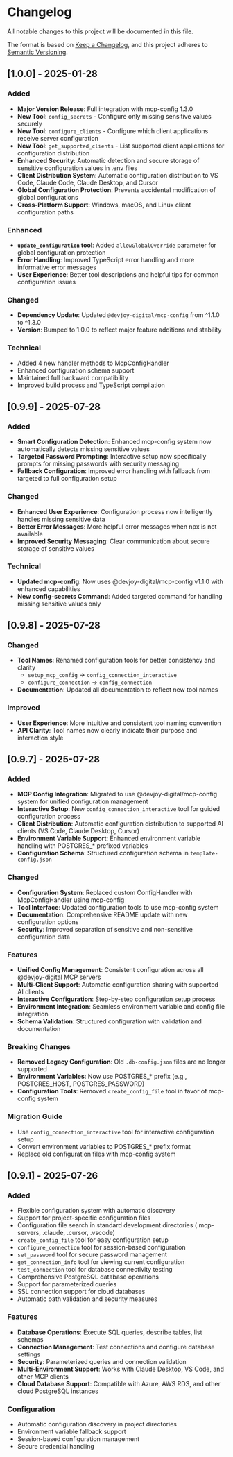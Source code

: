 # Changelog

All notable changes to this project will be documented in this file.

The format is based on [Keep a Changelog](https://keepachangelog.com/en/1.0.0/),
and this project adheres to [Semantic Versioning](https://semver.org/spec/v2.0.0.html).

## [1.0.0] - 2025-01-28

### Added
- **Major Version Release**: Full integration with mcp-config 1.3.0
- **New Tool**: `config_secrets` - Configure only missing sensitive values securely
- **New Tool**: `configure_clients` - Configure which client applications receive server configuration
- **New Tool**: `get_supported_clients` - List supported client applications for configuration distribution
- **Enhanced Security**: Automatic detection and secure storage of sensitive configuration values in .env files
- **Client Distribution System**: Automatic configuration distribution to VS Code, Claude Code, Claude Desktop, and Cursor
- **Global Configuration Protection**: Prevents accidental modification of global configurations
- **Cross-Platform Support**: Windows, macOS, and Linux client configuration paths

### Enhanced
- **`update_configuration` tool**: Added `allowGlobalOverride` parameter for global configuration protection
- **Error Handling**: Improved TypeScript error handling and more informative error messages
- **User Experience**: Better tool descriptions and helpful tips for common configuration issues

### Changed
- **Dependency Update**: Updated `@devjoy-digital/mcp-config` from ^1.1.0 to ^1.3.0
- **Version**: Bumped to 1.0.0 to reflect major feature additions and stability

### Technical
- Added 4 new handler methods to McpConfigHandler
- Enhanced configuration schema support
- Maintained full backward compatibility
- Improved build process and TypeScript compilation

## [0.9.9] - 2025-07-28

### Added
- **Smart Configuration Detection**: Enhanced mcp-config system now automatically detects missing sensitive values
- **Targeted Password Prompting**: Interactive setup now specifically prompts for missing passwords with security messaging
- **Fallback Configuration**: Improved error handling with fallback from targeted to full configuration setup

### Changed
- **Enhanced User Experience**: Configuration process now intelligently handles missing sensitive data
- **Better Error Messages**: More helpful error messages when npx is not available
- **Improved Security Messaging**: Clear communication about secure storage of sensitive values

### Technical
- **Updated mcp-config**: Now uses @devjoy-digital/mcp-config v1.1.0 with enhanced capabilities
- **New config-secrets Command**: Added targeted command for handling missing sensitive values only

## [0.9.8] - 2025-07-28

### Changed
- **Tool Names**: Renamed configuration tools for better consistency and clarity
  - `setup_mcp_config` → `config_connection_interactive`
  - `configure_connection` → `config_connection`
- **Documentation**: Updated all documentation to reflect new tool names

### Improved
- **User Experience**: More intuitive and consistent tool naming convention
- **API Clarity**: Tool names now clearly indicate their purpose and interaction style

## [0.9.7] - 2025-07-28

### Added
- **MCP Config Integration**: Migrated to use @devjoy-digital/mcp-config system for unified configuration management
- **Interactive Setup**: New `config_connection_interactive` tool for guided configuration process
- **Client Distribution**: Automatic configuration distribution to supported AI clients (VS Code, Claude Desktop, Cursor)
- **Environment Variable Support**: Enhanced environment variable handling with POSTGRES_* prefixed variables
- **Configuration Schema**: Structured configuration schema in `template-config.json`

### Changed
- **Configuration System**: Replaced custom ConfigHandler with McpConfigHandler using mcp-config
- **Tool Interface**: Updated configuration tools to use mcp-config system
- **Documentation**: Comprehensive README update with new configuration options
- **Security**: Improved separation of sensitive and non-sensitive configuration data

### Features
- **Unified Config Management**: Consistent configuration across all @devjoy-digital MCP servers
- **Multi-Client Support**: Automatic configuration sharing with supported AI clients
- **Interactive Configuration**: Step-by-step configuration setup process
- **Environment Integration**: Seamless environment variable and config file integration
- **Schema Validation**: Structured configuration with validation and documentation

### Breaking Changes
- **Removed Legacy Configuration**: Old `.db-config.json` files are no longer supported
- **Environment Variables**: Now use POSTGRES_* prefix (e.g., POSTGRES_HOST, POSTGRES_PASSWORD)
- **Configuration Tools**: Removed `create_config_file` tool in favor of mcp-config system

### Migration Guide
- Use `config_connection_interactive` tool for interactive configuration setup
- Convert environment variables to POSTGRES_* prefix format
- Replace old configuration files with mcp-config system

## [0.9.1] - 2025-07-26

### Added
- Flexible configuration system with automatic discovery
- Support for project-specific configuration files
- Configuration file search in standard development directories (.mcp-servers, .claude, .cursor, .vscode)
- `create_config_file` tool for easy configuration setup
- `configure_connection` tool for session-based configuration
- `set_password` tool for secure password management
- `get_connection_info` tool for viewing current configuration
- `test_connection` tool for database connectivity testing
- Comprehensive PostgreSQL database operations
- Support for parameterized queries
- SSL connection support for cloud databases
- Automatic path validation and security measures

### Features
- **Database Operations**: Execute SQL queries, describe tables, list schemas
- **Connection Management**: Test connections and configure database settings
- **Security**: Parameterized queries and connection validation
- **Multi-Environment Support**: Works with Claude Desktop, VS Code, and other MCP clients
- **Cloud Database Support**: Compatible with Azure, AWS RDS, and other cloud PostgreSQL instances

### Configuration
- Automatic configuration discovery in project directories
- Environment variable fallback support
- Session-based configuration management
- Secure credential handling
